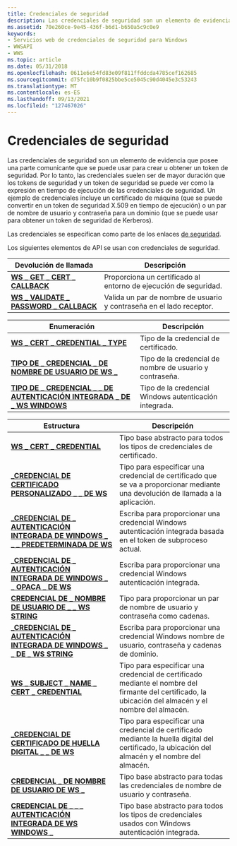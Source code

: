 ```yaml
---
title: Credenciales de seguridad
description: Las credenciales de seguridad son un elemento de evidencia que posee una parte comunicante que se puede usar para crear u obtener un token de seguridad.
ms.assetid: 70e260ce-9e45-436f-b6d1-b650a5c9c0e9
keywords:
- Servicios web de credenciales de seguridad para Windows
- WWSAPI
- WWS
ms.topic: article
ms.date: 05/31/2018
ms.openlocfilehash: 0611e6e54fd83e09f811ffddcda4785cef162685
ms.sourcegitcommit: d75fc10b9f0825bbe5ce5045c90d4045e3c53243
ms.translationtype: MT
ms.contentlocale: es-ES
ms.lasthandoff: 09/13/2021
ms.locfileid: "127467026"
---
```

# <a name="security-credentials"></a>Credenciales de seguridad

Las credenciales de seguridad son un elemento de evidencia que posee una parte comunicante que se puede usar para crear u obtener un token de seguridad. Por lo tanto, las credenciales suelen ser de mayor duración que los tokens de seguridad y un token de seguridad se puede ver como la expresión en tiempo de ejecución de las credenciales de seguridad. Un ejemplo de credenciales incluye un certificado de máquina (que se puede convertir en un token de seguridad X.509 en tiempo de ejecución) o un par de nombre de usuario y contraseña para un dominio (que se puede usar para obtener un token de seguridad de Kerberos).


Las credenciales se especifican como parte de los enlaces [de seguridad](security-bindings.md).

Los siguientes elementos de API se usan con credenciales de seguridad.

| Devolución de llamada                                                                  | Descripción                                              |
|---------------------------------------------------------------------------|----------------------------------------------------------|
| [**WS \_ GET \_ CERT \_ CALLBACK**](/windows/desktop/api/WebServices/nc-webservices-ws_get_cert_callback)                   | Proporciona un certificado al entorno de ejecución de seguridad.          |
| [**WS \_ VALIDATE \_ PASSWORD \_ CALLBACK**](/windows/desktop/api/WebServices/nc-webservices-ws_validate_password_callback) | Valida un par de nombre de usuario y contraseña en el lado receptor. |



 



| Enumeración                                                                                           | Descripción                                                   |
|-------------------------------------------------------------------------------------------------------|---------------------------------------------------------------|
| [**WS \_ CERT \_ CREDENTIAL \_ TYPE**](/windows/desktop/api/WebServices/ne-webservices-ws_cert_credential_type)                                         | Tipo de la credencial de certificado.                       |
| [**TIPO DE \_ CREDENCIAL \_ DE NOMBRE DE USUARIO DE WS \_**](/windows/desktop/api/WebServices/ne-webservices-ws_username_credential_type)                                 | Tipo de la credencial de nombre de usuario y contraseña.                 |
| [**TIPO DE \_ CREDENCIAL \_ \_ DE AUTENTICACIÓN INTEGRADA \_ DE \_ WS WINDOWS**](/windows/desktop/api/WebServices/ne-webservices-ws_windows_integrated_auth_credential_type) | Tipo de la credencial Windows autenticación integrada. |



 



| Estructura                                                                                                   | Descripción                                                                                                           |
|-------------------------------------------------------------------------------------------------------------|-----------------------------------------------------------------------------------------------------------------------|
| [**WS \_ CERT \_ CREDENTIAL**](/windows/desktop/api/WebServices/ns-webservices-ws_cert_credential)                                                          | Tipo base abstracto para todos los tipos de credenciales de certificado.                                                          |
| [**\_CREDENCIAL DE CERTIFICADO PERSONALIZADO \_ \_ DE WS**](/windows/desktop/api/WebServices/ns-webservices-ws_custom_cert_credential)                                           | Tipo para especificar una credencial de certificado que se va a proporcionar mediante una devolución de llamada a la aplicación.             |
| [**\_CREDENCIAL DE \_ AUTENTICACIÓN INTEGRADA DE WINDOWS \_ \_ \_ PREDETERMINADA DE WS**](/windows/desktop/api/WebServices/ns-webservices-ws_default_windows_integrated_auth_credential) | Escriba para proporcionar una credencial Windows autenticación integrada basada en el token de subproceso actual.                  |
| [**\_CREDENCIAL DE \_ AUTENTICACIÓN INTEGRADA DE WINDOWS \_ \_ OPACA \_ DE WS**](/windows/desktop/api/WebServices/ns-webservices-ws_opaque_windows_integrated_auth_credential)   | Escriba para proporcionar una credencial Windows autenticación integrada.                                                    |
| [**CREDENCIAL DE \_ NOMBRE DE USUARIO DE \_ \_ WS STRING**](/windows/desktop/api/WebServices/ns-webservices-ws_string_username_credential)                                   | Tipo para proporcionar un par de nombre de usuario y contraseña como cadenas.                                                           |
| [**\_CREDENCIAL DE \_ AUTENTICACIÓN INTEGRADA DE WINDOWS \_ \_ DE \_ WS STRING**](/windows/desktop/api/WebServices/ns-webservices-ws_string_windows_integrated_auth_credential)   | Escriba para proporcionar una credencial Windows nombre de usuario, contraseña y cadenas de dominio.                                        |
| [**WS \_ SUBJECT \_ NAME \_ CERT \_ CREDENTIAL**](/windows/desktop/api/WebServices/ns-webservices-ws_subject_name_cert_credential)                              | Tipo para especificar una credencial de certificado mediante el nombre del firmante del certificado, la ubicación del almacén y el nombre del almacén. |
| [**\_CREDENCIAL DE CERTIFICADO DE HUELLA DIGITAL \_ \_ DE WS**](/windows/desktop/api/WebServices/ns-webservices-ws_thumbprint_cert_credential)                                   | Tipo para especificar una credencial de certificado mediante la huella digital del certificado, la ubicación del almacén y el nombre del almacén.   |
| [**CREDENCIAL \_ DE NOMBRE DE USUARIO DE WS \_**](/windows/desktop/api/WebServices/ns-webservices-ws_username_credential)                                                  | Tipo base abstracto para todas las credenciales de nombre de usuario y contraseña.                                                         |
| [**CREDENCIAL DE \_ \_ \_ AUTENTICACIÓN INTEGRADA DE WS WINDOWS \_**](/windows/desktop/api/WebServices/ns-webservices-ws_windows_integrated_auth_credential)                  | Tipo base abstracto para todos los tipos de credenciales usados con Windows autenticación integrada.                          |



 

 

 




